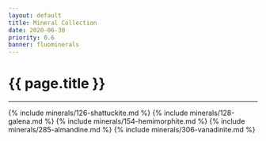 ```yaml
---
layout: default
title: Mineral Collection
date: 2020-06-30
priority: 0.6
banner: fluominerals
---
```


{{ page.title }}
=====
---

{% include minerals/126-shattuckite.md %}
{% include minerals/128-galena.md %}
{% include minerals/154-hemimorphite.md %}
{% include minerals/285-almandine.md %}
{% include minerals/306-vanadinite.md %}

